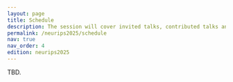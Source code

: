 ```yaml
---
layout: page
title: Schedule
description: The session will cover invited talks, contributed talks and posters. The tentative schedule is TBD.
permalink: /neurips2025/schedule
nav: true
nav_order: 4
edition: neurips2025
---
```


TBD.